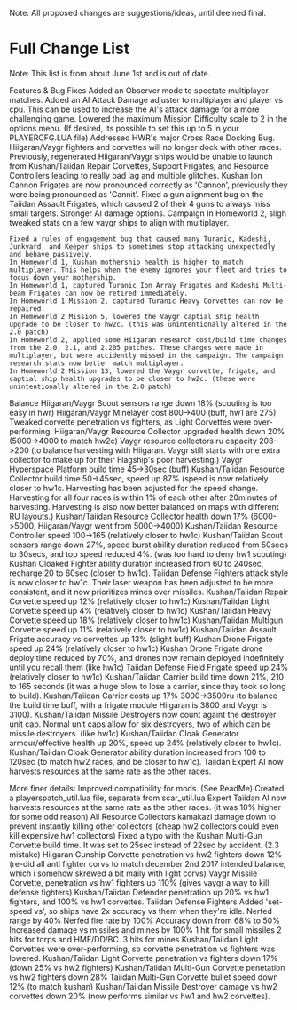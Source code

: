 Note: All proposed changes are suggestions/ideas, until deemed final.

# Full Change List
Note: This list is from about June 1st and is out of date.


Features & Bug Fixes
	Added an Observer mode to spectate multiplayer matches.
	Added an AI Attack Damage adjuster to multiplayer and player vs cpu. This can be used to increase the AI's attack damage for a more challenging game.
	Lowered the maximum Mission Difficulty scale to 2 in the options menu. (If desired, its possible to set this up to 5 in your PLAYERCFG.LUA file)
	Addressed HWR's major Cross Race Docking Bug. Hiigaran/Vaygr fighters and corvettes will no longer dock with other races. Previously, regenerated Hiigaran/Vaygr ships would be unable to launch from Kushan/Taiidan Repair Corvettes, Support Frigates, and Resource Controllers leading to really bad lag and multiple glitches.
	Kushan Ion Cannon Frigates are now pronounced correctly as 'Cannon', previously they were being pronounced as 'Cannit'.
	Fixed a gun alignment bug on the Taiidan Assault Frigates, which caused 2 of their 4 guns to always miss small targets.
	Stronger AI damage options.
Campaign
	In Homeworld 2, sligh tweaked stats on a few vaygr ships to align with multiplayer.
	
	Fixed a rules of engagement bug that caused many Turanic, Kadeshi, Junkyard, and Keeper ships to sometimes stop attacking unexpectedly and behave passively.
	In Homeworld 1, Kushan mothership health is higher to match multiplayer. This helps when the enemy ignores your fleet and tries to focus down your mothership.
	In Homeworld 1, captured Turanic Ion Array Frigates and Kadeshi Multi-beam Frigates can now be retired immediately.
	In Homeworld 1 Mission 2, captured Turanic Heavy Corvettes can now be repaired.
	In Homeworld 2 Mission 5, lowered the Vaygr captial ship health upgrade to be closer to hw2c. (this was unintentionally altered in the 2.0 patch)
	In Homeworld 2, applied some Hiigaran research cost/build time changes from the 2.0, 2.1, and 2.205 patches. These changes were made in multiplayer, but were accidently missed in the campaign. The campaign research stats now better match multiplayer.
	In Homeworld 2 Mission 13, lowered the Vaygr corvette, frigate, and captial ship health upgrades to be closer to hw2c. (these were unintentionally altered in the 2.0 patch)
Balance
	Hiigaran/Vaygr Scout sensors range down 18% (scouting is too easy in hwr)
	Hiigaran/Vaygr Minelayer cost 800->400 (buff, hw1 are 275)
	Tweaked corvette penetration vs fighters, as Light Corvettes were over-performing.
	Hiigaran/Vaygr Resource Collector upgraded health down 20% (5000->4000 to match hw2c)
	Vaygr resource collectors ru capacity 208->200 (to balance harvesting with Hiigaran. Vaygr still starts with one extra collector to make up for their Flagship's poor harvesting.)
	Vaygr Hyperspace Platform build time 45->30sec (buff)
	Kushan/Taiidan Resource Collector build time 50->45sec, speed up 87% (speed is now relatively closer to hw1c. Harvesting has been adjusted for the speed change. Harvesting for all four races is within 1% of each other after 20minutes of harvesting. Harvesting is also now better balanced on maps with different RU layouts.)
	Kushan/Taiidan Resource Collector health down 17% (6000->5000, Hiigaran/Vaygr went from 5000->4000)
	Kushan/Taiidan Resource Controller speed 100->165 (relatively closer to hw1c)
	Kushan/Taiidan Scout sensors range down 27%, speed burst ability duration reduced from 50secs to 30secs, and top speed reduced 4%. (was too hard to deny hw1 scouting)
	Kushan Cloaked Fighter ability duration increased from 60 to 240sec, recharge 20 to 60sec (closer to hw1c).
	Taiidan Defense Fighters attack style is now closer to hw1c. Their laser weapon has been adjusted to be more consistent, and it now prioritizes mines over missiles.
	Kushan/Taiidan Repair Corvette speed up 12% (relatively closer to hw1c)
	Kushan/Taiidan Light Corvette speed up 4% (relatively closer to hw1c)
	Kushan/Taiidan Heavy Corvette speed up 18% (relatively closer to hw1c)
	Kushan/Taiidan Multigun Corvette speed up 11% (relatively closer to hw1c)
	Kushan/Taiidan Assault Frigate accuracy vs corvettes up 13% (slight buff)
	Kushan Drone Frigate speed up 24% (relatively closer to hw1c)
	Kushan Drone Frigate drone deploy time reduced by 70%, and drones now remain deployed indefinitely until you recall them (like hw1c)
	Taiidan Defense Field Frigate speed up 24% (relatively closer to hw1c)
	Kushan/Taiidan Carrier build time down 21%, 210 to 165 seconds (it was a huge blow to lose a carrier, since they took so long to build).
	Kushan/Taiidan Carrier costs up 17% 3000->3500ru (to balance the build time buff, with a frigate module Hiigaran is 3800 and Vaygr is 3100).
	Kushan/Taiidan Missile Destroyers now count againt the destroyer unit cap. Normal unit caps allow for six destroyers, two of which can be missile destroyers. (like hw1c)
	Kushan/Taiidan Cloak Generator armour/effective health up 20%, speed up 24% (relatively closer to hw1c).
	Kushan/Taiidan Cloak Generator ability duration increased from 100 to 120sec (to match hw2 races, and be closer to hw1c).
	Taiidan Expert AI now harvests resources at the same rate as the other races.
	
	
	
	
More finer details:
	Improved compatibility for mods. (See ReadMe)
		Created a playerspatch_util.lua file, separate from scar_util.lua
	Expert Taiidan AI now harvests resources at the same rate as the other races. (it was 10% higher for some odd reason)
	All Resource Collectors kamakazi damage down to prevent instantly killing other collectors (cheap hw2 collectors could even kill expensive hw1 collectors)
	Fixed a typo with the Kushan Multi-Gun Corvette build time. It was set to 25sec instead of 22sec by accident. (2.3 mistake)
	Hiigaran Gunship Corvette penetration vs hw2 fighters down 12% (re-did all anti fighter corvs to match december 2nd 2017 intended balance, which i somehow skrewed a bit maily with light corvs)
	Vaygr Missile Corvette, penetration vs hw1 fighters up 110% (gives vaygr a way to kill defense fighters)
	Kushan/Taiidan Defender penetration up 20% vs hw1 fighters, and 100% vs hw1 corvettes.
	Taiidan Defense Fighters 
		Added 'set-speed vs', so ships have 2x accuracy vs them when they're idle.
		Nerfed range by 40%
		Nerfed fire rate by 100%
		Accuracy down from 68% to 50%
		Increased damage vs missiles and mines by 100%
			1 hit for small missiles
			2 hits for torps and HMF/DD/BC.
			3 hits for mines
	Kushan/Taiidan Light Corvettes were over-performing, so corvette penetration vs fighters was lowered.
	Kushan/Taiidan Light Corvette penetration vs fighters down 17% (down 25% vs hw2 fighters)
	Kushan/Taiidan Multi-Gun Corvette penetation vs hw2 fighters down 28%
	Taiidan Multi-Gun Corvette bullet speed down 12% (to match kushan)
	Kushan/Taiidan Missile Destroyer damage vs hw2 corvettes down 20% (now performs similar vs hw1 and hw2 corvettes).
	
